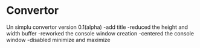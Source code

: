 # Convertor
Un simplu convertor
version 0.1(alpha)
-add title
-reduced the height and width buffer
-reworked the console window creation 
-centered the console window
-disabled minimize and maximize
